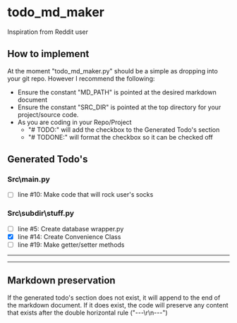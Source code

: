 # todo_md_maker
Inspiration from Reddit user 

## How to implement

At the moment "todo_md_maker.py" should be a simple as dropping into your git repo. However I recommend the following:
 - Ensure the constant "MD_PATH" is pointed at the desired markdown document
 - Ensure the constant "SRC_DIR" is pointed at the top directory for your project/source code.
 - As you are coding in your Repo/Project
    - "# TODO:" will add the checkbox to the Generated Todo's section
    - "# TODONE:" will format the checkbox so it can be checked off


## Generated Todo's
### Src\main.py
- [ ] line #10: Make code that will rock user's socks
### Src\subdir\stuff.py
- [ ] line #5: Create database wrapper.py
- [x] line #14: Create Convenience Class
- [ ] line #19: Make getter/setter methods
---
---

## Markdown preservation
If the generated todo's section does not exist, it will append to the end of the markdown document. If it does exist, the code will preserve any content that exists after the double horizontal rule ("---\r\n---")